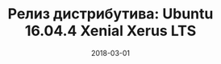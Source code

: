 ---
layout: post
title:  "Релиз дистрибутива: Ubuntu 16.04.4 Xenial Xerus LTS"
date: 2018-03-01   
---